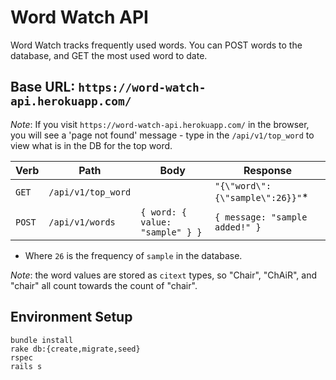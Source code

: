 # Word Watch API

Word Watch tracks frequently used words. You can POST words to the database, and
GET the most used word to date.

## Base URL: `https://word-watch-api.herokuapp.com/`

*Note*: If you visit `https://word-watch-api.herokuapp.com/` in the browser, you will see a 'page not found' message - type in the `/api/v1/top_word` to view what is in the DB for the top word.

|Verb|Path|Body|Response|
|---|---|---|---|
|`GET`|`/api/v1/top_word`||`"{\"word\":{\"sample\":26}}"`*|
|`POST`|`/api/v1/words`|`{ word: { value: "sample" } }`|`{ message: "sample added!" }`|

* Where `26` is the frequency of `sample` in the database.

*Note*: the word values are stored as `citext` types, so "Chair", "ChAiR", and
"chair" all count towards the count of "chair".

## Environment Setup

```shell
bundle install
rake db:{create,migrate,seed}
rspec
rails s
```
